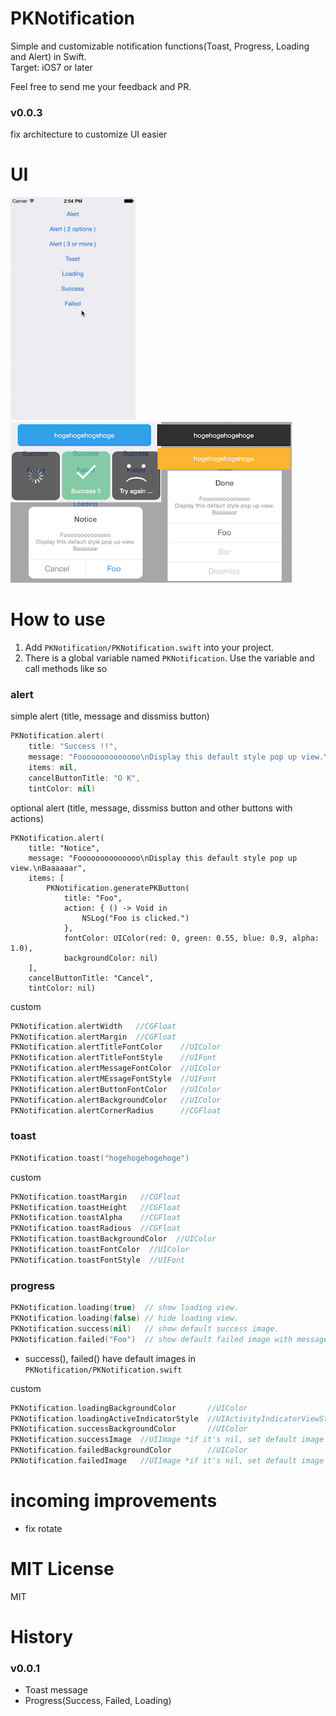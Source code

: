 PKNotification
==============
Simple and customizable notification functions(Toast, Progress, Loading and Alert) in Swift.  
Target: iOS7 or later
  
Feel free to send me your feedback and PR.  
  
### v0.0.3
fix architecture to customize UI easier
   

# UI
<img src="https://raw.githubusercontent.com/hakopako/PKNotification/master/PKNotificationExample/PKNotification.gif">
<img src="https://raw.githubusercontent.com/hakopako/PKNotification/master/PKNotificationExample/images.png">

# How to use
1. Add `PKNotification/PKNotification.swift` into your project.  
2. There is a global variable named `PKNotification`. Use the variable and call methods like so  

### alert

simple alert (title, message and dissmiss button)

```swift 
PKNotification.alert(
    title: "Success !!",
    message: "Foooooooooooooo\nDisplay this default style pop up view.\nBaaaaaar",
    items: nil,
    cancelButtonTitle: "O K",
    tintColor: nil)
```

optional alert (title, message, dissmiss button and other buttons with actions)

```
PKNotification.alert(
    title: "Notice",
    message: "Foooooooooooooo\nDisplay this default style pop up view.\nBaaaaaar",
    items: [
        PKNotification.generatePKButton(
            title: "Foo",
            action: { () -> Void in
                NSLog("Foo is clicked.")
            },
            fontColor: UIColor(red: 0, green: 0.55, blue: 0.9, alpha: 1.0),
            backgroundColor: nil)
    ],
    cancelButtonTitle: "Cancel",
    tintColor: nil)
```

custom

```swift
PKNotification.alertWidth   //CGFloat 
PKNotification.alertMargin  //CGFloat
PKNotification.alertTitleFontColor    //UIColor
PKNotification.alertTitleFontStyle    //UIFont
PKNotification.alertMessageFontColor  //UIColor
PKNotification.alertMEssageFontStyle  //UIFont
PKNotification.alertButtonFontColor   //UIColor
PKNotification.alertBackgroundColor   //UIColor
PKNotification.alertCornerRadius      //CGFloat

```



### toast

```swift
PKNotification.toast("hogehogehogehoge")
```

custom

```swift
PKNotification.toastMargin   //CGFloat
PKNotification.toastHeight   //CGFloat
PKNotification.toastAlpha    //CGFloat
PKNotification.toastRadious  //CGFloat
PKNotification.toastBackgroundColor  //UIColor
PKNotification.toastFontColor  //UIColor
PKNotification.toastFontStyle  //UIFont

```

### progress

```swift
PKNotification.loading(true)  // show loading view.
PKNotification.loading(false) // hide loading view.
PKNotification.success(nil)   // show default success image.
PKNotification.failed("Foo")  // show default failed image with message.
```

* success(), failed() have default images in `PKNotification/PKNotification.swift`
  
  
custom

```swift
PKNotification.loadingBackgroundColor       //UIColor
PKNotification.loadingActiveIndicatorStyle  //UIActivityIndicatorViewStyle
PKNotification.successBackgroundColor       //UIColor
PKNotification.successImage  //UIImage *if it's nil, set default image automatically
PKNotification.failedBackgroundColor        //UIColor
PKNotification.failedImage   //UIImage *if it's nil, set default image automatically

```

# incoming improvements
- fix rotate
  
  
# MIT License

MIT


# History
### v0.0.1
- Toast message
- Progress(Success, Failed, Loading)


